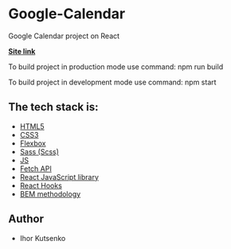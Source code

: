 # Google-Calendar
Google Calendar project on React


**[Site link](https://teal-nasturtium-b9d273.netlify.app/)**

To build project in production mode use command: npm run build

To build project in development mode use command: npm start

## The tech stack is:

- [HTML5](https://en.wikipedia.org/wiki/HTML5)
- [CSS3](https://en.wikipedia.org/wiki/CSS)
- [Flexbox](https://en.wikipedia.org/wiki/CSS_Flexible_Box_Layout)
- [Sass (Scss)](https://sass-lang.com/)
- [JS](https://en.wikipedia.org/wiki/JavaScript)
- [Fetch API](https://developer.mozilla.org/en-US/docs/Web/API/Fetch_API)
- [React JavaScript library](https://reactjs.org/)
- [React Hooks](https://reactjs.org/docs/hooks-faq.html#gatsby-focus-wrapper)
- [BEM methodology](https://en.bem.info/methodology/)

## Author
- Ihor Kutsenko
